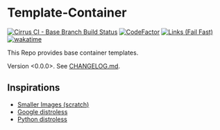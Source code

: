 Template-Container
===

[![Cirrus CI - Base Branch Build Status](https://img.shields.io/cirrus/github/qte77/Template-Container?logo=Cirrus-ci)](https://cirrus-ci.com/github/gte77/Template-ContainerTemplate-Container)
[![CodeFactor](https://www.codefactor.io/repository/github/qte77/Template-Container/badge)](https://www.codefactor.io/repository/github/qte77/Template-Container)
[![Links (Fail Fast)](https://github.com/qte77/Template-Container/actions/workflows/links-fail-fast.yml/badge.svg)](https://github.com/qte77/Template-Container/actions/workflows/links-fail-fast.yml)
[![wakatime](https://wakatime.com/badge/github/qte77/Template-Container.svg)](https://wakatime.com/badge/github/qte77/Template-Container)

This Repo provides base container templates.

Version <0.0.0>. See [CHANGELOG.md](./CHANGELOG.md).

Inspirations
---

- [Smaller Images (scratch)](https://blog.while-true-do.io/container-smaller-images/)
- [Google distroless](https://github.com/GoogleContainerTools/distroless)
- [Python distroless](https://alexos.dev/2022/07/08/creating-an-up-to-date-distroless-python-image/)
